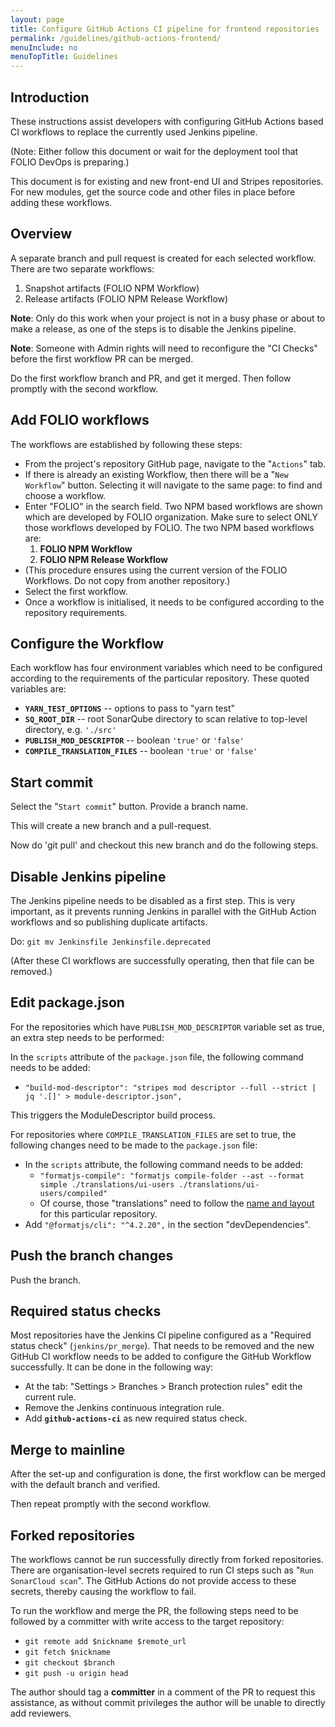 ```yaml
---
layout: page
title: Configure GitHub Actions CI pipeline for frontend repositories
permalink: /guidelines/github-actions-frontend/
menuInclude: no
menuTopTitle: Guidelines
---
```


## Introduction

These instructions assist developers with configuring GitHub Actions based CI workflows to replace the currently used Jenkins pipeline.

(Note: Either follow this document or wait for the deployment tool that FOLIO DevOps is preparing.)

This document is for existing and new front-end UI and Stripes repositories.
For new modules, get the source code and other files in place before adding these workflows.

## Overview

A separate branch and pull request is created for each selected workflow. There are two separate workflows:
1. Snapshot artifacts (FOLIO NPM Workflow)
2. Release artifacts (FOLIO NPM Release Workflow)

**Note**: Only do this work when your project is not in a busy phase or about to make a release, as one of the steps is to disable the Jenkins pipeline.

**Note**: Someone with Admin rights will need to reconfigure the "CI Checks" before the first workflow PR can be merged.

Do the first workflow branch and PR, and get it merged. Then follow promptly with the second workflow.

## Add FOLIO workflows

The workflows are established by following these steps:
- From the project's repository GitHub page, navigate to the "`Actions`" tab.
- If there is already an existing Workflow, then there will be a "`New Workflow`" button. Selecting it will navigate to the same page: to find and choose a workflow.
- Enter "FOLIO" in the search field. Two NPM based workflows are shown which are developed by FOLIO organization. Make sure to select ONLY those workflows developed by FOLIO. The two NPM based workflows are:
    1. **FOLIO NPM Workflow**
    2. **FOLIO NPM Release Workflow**
- (This procedure ensures using the current version of the FOLIO Workflows. Do not copy from another repository.)
- Select the first workflow.
- Once a workflow is initialised, it needs to be configured according to the repository requirements.

## Configure the Workflow

Each workflow has four environment variables which need to be configured according to the requirements of the particular repository. These quoted variables are:
- **`YARN_TEST_OPTIONS`** -- options to pass to "yarn test"
- **`SQ_ROOT_DIR`** -- root SonarQube directory to scan relative to top-level directory, e.g. `'./src'`
- **`PUBLISH_MOD_DESCRIPTOR`** -- boolean `'true'` or `'false'`
- **`COMPILE_TRANSLATION_FILES`** -- boolean `'true'` or `'false'`

## Start commit

Select the "`Start commit`" button. Provide a branch name.

This will create a new branch and a pull-request.

Now do 'git pull' and checkout this new branch and do the following steps.

## Disable Jenkins pipeline

The Jenkins pipeline needs to be disabled as a first step. This is very important, as it prevents running Jenkins in parallel with the GitHub Action workflows and so publishing duplicate artifacts.

Do: `git mv Jenkinsfile Jenkinsfile.deprecated`

(After these CI workflows are successfully operating, then that file can be removed.)

## Edit package.json

For the repositories which have `PUBLISH_MOD_DESCRIPTOR` variable set as true, an extra step needs to be performed:

In the `scripts` attribute of the `package.json` file, the following command needs to be added:
- `"build-mod-descriptor": "stripes mod descriptor --full --strict | jq '.[]' > module-descriptor.json",`

This triggers the ModuleDescriptor build process.

For repositories where `COMPILE_TRANSLATION_FILES` are set to true, the following changes need to be made to the `package.json` file:
- In the `scripts` attribute, the following command needs to be added:
    - `"formatjs-compile": "formatjs compile-folder --ast --format simple ./translations/ui-users ./translations/ui-users/compiled"`
    - Of course, those "translations" need to follow the [name and layout](/guides/commence-a-module/#front-end-translations) for this particular repository.
- Add `"@formatjs/cli": "^4.2.20",` in the section "devDependencies".

## Push the branch changes

Push the branch.

## Required status checks

Most repositories have the Jenkins CI pipeline configured as a "Required status check" (`jenkins/pr_merge`). That needs to be removed and the new GitHub CI workflow needs to be added to configure the GitHub Workflow successfully. It can be done in the following way:

- At the tab: "Settings > Branches > Branch protection rules" edit the current rule.
- Remove the Jenkins continuous integration rule.
- Add **`github-actions-ci`** as new required status check.

## Merge to mainline

After the set-up and configuration is done, the first workflow can be merged with the default branch and verified.

Then repeat promptly with the second workflow.

## Forked repositories

The workflows cannot be run successfully directly from forked repositories. There are organisation-level secrets required to run CI steps such as "`Run SonarCloud scan`".
The GitHub Actions do not provide access to these secrets, thereby causing the workflow to fail.

To run the workflow and merge the PR, the following steps need to be followed by a committer with write access to the target repository:
- `git remote add $nickname $remote_url`
- `git fetch $nickname`
- `git checkout $branch`
- `git push -u origin head`

The author should tag a **committer** in a comment of the PR to request this assistance, as without commit privileges the author will be unable to directly add reviewers.

<div class="folio-spacer-content"></div>

